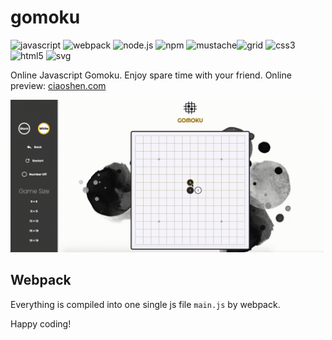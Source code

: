 # gomoku
![javascript](https://img.shields.io/badge/javascript-ES6-brightgreen) ![webpack](https://img.shields.io/badge/webpack-5.70.0-brightgreen) ![node.js](https://img.shields.io/badge/node.js-16.13.2-brightgreen) ![npm](https://img.shields.io/badge/npm-8.1.2-brightgreen) ![mustache](https://img.shields.io/badge/mustache-4.2.0-brightgreen)![grid](https://img.shields.io/badge/grid-1.0-brightgreen) ![css3](https://img.shields.io/badge/css-3.0-brightgreen) ![html5](https://img.shields.io/badge/html-5.0-brightgreen) ![svg](https://img.shields.io/badge/svg-1.1-brightgreen)


Online Javascript Gomoku. Enjoy spare time with your friend. Online preview: [ciaoshen.com](http://ciaoshen.com/gomoku)

<img src="./src/assets/img/gomoku.gif" width="500">

## Webpack
Everything is compiled into one single js file `main.js` by webpack. 

Happy coding!